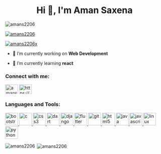 <h1 align="center">Hi 👋, I'm Aman Saxena</h1>
<p align="left"> <img src="https://komarev.com/ghpvc/?username=amans2206&label=Profile%20views&color=0e75b6&style=flat" alt="amans2206" /> </p>

<p align="left"> <a href="https://github.com/ryo-ma/github-profile-trophy"><img src="https://github-profile-trophy.vercel.app/?username=amans2206" alt="amans2206" /></a> </p>

<p align="left"> <a href="https://twitter.com/amans2206x" target="blank"><img src="https://img.shields.io/twitter/follow/amans2206x?logo=twitter&style=for-the-badge" alt="amans2206x" /></a> </p>

- 🔭 I’m currently working on **Web Development**

- 🌱 I’m currently learning **react**

<h3 align="left">Connect with me:</h3>
<p align="left">
<a href="https://twitter.com/amans2206x" target="blank"><img align="center" src="https://cdn.jsdelivr.net/npm/simple-icons@3.0.1/icons/twitter.svg" alt="amans2206x" height="30" width="40" /></a>
<a href="https://linkedin.com/in/https://www.linkedin.com/in/aman-saxena-27a3411ba/" target="blank"><img align="center" src="https://cdn.jsdelivr.net/npm/simple-icons@3.0.1/icons/linkedin.svg" alt="https://www.linkedin.com/in/aman-saxena-27a3411ba/" height="30" width="40" /></a>
</p>

<h3 align="left">Languages and Tools:</h3>
<p align="left"> <a href="https://getbootstrap.com" target="_blank"> <img src="https://devicons.github.io/devicon/devicon.git/icons/bootstrap/bootstrap-plain.svg" alt="bootstrap" width="40" height="40"/> </a> <a href="https://www.cprogramming.com/" target="_blank"> <img src="https://devicons.github.io/devicon/devicon.git/icons/c/c-original.svg" alt="c" width="40" height="40"/> </a> <a href="https://www.w3schools.com/css/" target="_blank"> <img src="https://devicons.github.io/devicon/devicon.git/icons/css3/css3-original-wordmark.svg" alt="css3" width="40" height="40"/> </a> <a href="https://dart.dev" target="_blank"> <img src="https://www.vectorlogo.zone/logos/dartlang/dartlang-icon.svg" alt="dart" width="40" height="40"/> </a> <a href="https://www.djangoproject.com/" target="_blank"> <img src="https://devicons.github.io/devicon/devicon.git/icons/django/django-original.svg" alt="django" width="40" height="40"/> </a> <a href="https://flutter.dev" target="_blank"> <img src="https://www.vectorlogo.zone/logos/flutterio/flutterio-icon.svg" alt="flutter" width="40" height="40"/> </a> <a href="https://git-scm.com/" target="_blank"> <img src="https://www.vectorlogo.zone/logos/git-scm/git-scm-icon.svg" alt="git" width="40" height="40"/> </a> <a href="https://www.w3.org/html/" target="_blank"> <img src="https://devicons.github.io/devicon/devicon.git/icons/html5/html5-original-wordmark.svg" alt="html5" width="40" height="40"/> </a> <a href="https://www.java.com" target="_blank"> <img src="https://devicons.github.io/devicon/devicon.git/icons/java/java-original-wordmark.svg" alt="java" width="40" height="40"/> </a> <a href="https://developer.mozilla.org/en-US/docs/Web/JavaScript" target="_blank"> <img src="https://devicons.github.io/devicon/devicon.git/icons/javascript/javascript-original.svg" alt="javascript" width="40" height="40"/> </a> <a href="https://www.linux.org/" target="_blank"> <img src="https://devicons.github.io/devicon/devicon.git/icons/linux/linux-original.svg" alt="linux" width="40" height="40"/> </a> <a href="https://www.python.org" target="_blank"> <img src="https://devicons.github.io/devicon/devicon.git/icons/python/python-original.svg" alt="python" width="40" height="40"/> </a> </p>

<p><img align="left" src="https://github-readme-stats.vercel.app/api/top-langs?username=amans2206&show_icons=true&locale=en&layout=compact" alt="amans2206" /></p>

<p>&nbsp;<img align="center" src="https://github-readme-stats.vercel.app/api?username=amans2206&show_icons=true&locale=en" alt="amans2206" /></p>
